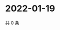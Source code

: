 # 2022-01-19

共 0 条

<!-- BEGIN WEIBO -->
<!-- 最后更新时间 Wed Jan 19 2022 06:19:36 GMT+0800 (China Standard Time) -->

<!-- END WEIBO -->
